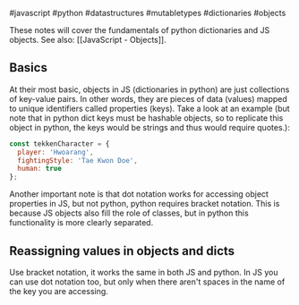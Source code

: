 #javascript #python #datastructures #mutabletypes #dictionaries #objects 

These notes will cover the fundamentals of python dictionaries and JS objects. See also: [[JavaScript - Objects]].

## Basics
At their most basic, objects in JS (dictionaries in python) are just collections of key-value pairs. In other words, they are pieces of data (values) mapped to unique identifiers called properties (keys). Take a look at an example (but note that in python dict keys must be hashable objects, so to replicate this object in python, the keys would be strings and thus would require quotes.):
```js
const tekkenCharacter = {
  player: 'Hwoarang',
  fightingStyle: 'Tae Kwon Doe',
  human: true
};
```
Another important note is that dot notation works for accessing object properties in JS, but not python, python requires bracket notation. This is because JS objects also fill the role of classes, but in python this functionality is more clearly separated.

## Reassigning values in objects and dicts
Use bracket notation, it works the same in both JS and python. In JS you can use dot notation too, but only when there aren't spaces in the name of the key you are accessing.